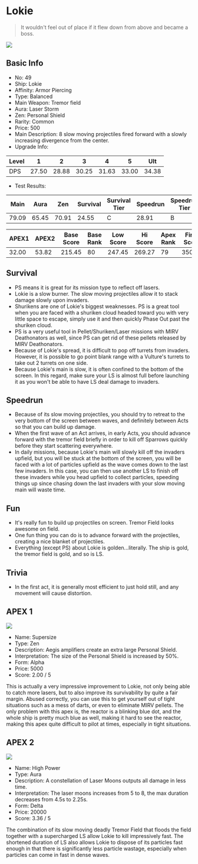 # Lokie

> It wouldn't feel out of place if it flew down from above and became a boss.

<img src="/ships/ship_49.png" style={{zoom:1}}/>

## Basic Info

- No: 49
- Ship: Lokie
- Affinity: Armor Piercing
- Type: Balanced
- Main Weapon: Tremor field
- Aura: Laser Storm
- Zen: Personal Shield
- Rarity: Common
- Price: 500
- Main Description: 8 slow moving projectiles fired forward with a slowly increasing divergence from the center.
- Upgrade Info: 

| Level | 1 | 2 | 3 | 4 | 5 | Ult |
|--|--|--|--|--|--|--|
| DPS | 27.50 | 28.88 | 30.25 | 31.63 | 33.00 | 34.38 |

- Test Results: 

| Main | Aura | Zen | Survival | Survival Tier | Speedrun | Speedrun Tier | Fun | Fun Tier |
|--|--|--|--|--|--|--|--|--|
| 79.09 | 65.45 | 70.91 | 24.55 | C | 28.91 | B | 27.82 | C+ |

| APEX1 | APEX2 | Base Score | Base Rank | Low Score | Hi Score | Apex Rank | Final Score | FinalRank |
|--|--|--|--|--|--|--|--|--|
| 32.00 | 53.82 | 215.45 | 80 | 247.45 | 269.27 | 79 | 350.55 | 78 |

## Survival

- PS means it is great for its mission type to reflect off lasers.
- Lokie is a slow burner. The slow moving projectiles allow it to stack damage slowly upon invaders.
- Shurikens are one of Lokie's biggest weaknesses. PS is a great tool when you are faced with a shuriken cloud headed toward you with very little space to escape, simply use it and then quickly Phase Out past the shuriken cloud.
- PS is a very useful tool in Pellet/Shuriken/Laser missions with MIRV Deathonators as well, since PS can get rid of these pellets released by MIRV Deathonators.
- Because of Lokie's spread, it is difficult to pop off turrets from invaders. However, it is possible to go point blank range with a Vulture's turrets to take out 2 turrets on one side.
- Because Lokie's main is slow, it is often confined to the bottom of the screen. In this regard, make sure your LS is almost full before launching it as you won't be able to have LS deal damage to invaders.

## Speedrun

- Because of its slow moving projectiles, you should try to retreat to the very bottom of the screen between waves, and definitely between Acts so that you can build up damage.
- When the first wave of an Act arrives, in early Acts, you should advance forward with the tremor field briefly in order to kill off Sparrows quickly before they start scattering everywhere.
- In daily missions, because Lokie's main will slowly kill off the invaders upfield, but you will be stuck at the bottom of the screen, you will be faced with a lot of particles upfield as the wave comes down to the last few invaders. In this case, you can then use another LS to finish off these invaders while you head upfield to collect particles, speeding things up since chasing down the last invaders with your slow moving main will waste time.

## Fun

- It's really fun to build up projectiles on screen. Tremor Field looks awesome on field.
- One fun thing you can do is to advance forward with the projectiles, creating a nice blanket of projectiles.
- Everything (except PS) about Lokie is golden...literally. The ship is gold, the tremor field is gold, and so is LS.

## Trivia

- In the first act, it is generally most efficient to just hold still, and any movement will cause distortion.

## APEX 1

<img src="/ships/ship_49_apex_1.png" style={{zoom:1}}/>

- Name: Supersize
- Type: Zen
- Description: Aegis amplifiers create an extra large Personal Shield.
- Interpretation: The size of the Personal Shield is increased by 50%.
- Form: Alpha
- Price: 5000
- Score: 2.00 / 5

This is actually a very impressive improvement to Lokie, not only being able to catch more lasers, but to also improve its survivability by quite a fair margin. Abused correctly, you can use this to get yourself out of tight situations such as a mess of darts, or even to eliminate MIRV pellets. The only problem with this apex is, the reactor is a blinking blue dot, and the whole ship is pretty much blue as well, making it hard to see the reactor, making this apex quite difficult to pilot at times, especially in tight situations.

## APEX 2

<img src="/ships/ship_49_apex_2.png" style={{zoom:1}}/>

- Name: High Power
- Type: Aura
- Description: A constellation of Laser Moons outputs all damage in less time.
- Interpretation: The laser moons increases from 5 to 8, the max duration decreases from 4.5s to 2.25s.
- Form: Delta
- Price: 20000
- Score: 3.36 / 5

The combination of its slow moving deadly Tremor Field that floods the field together with a supercharged LS allow Lokie to kill impressively fast. The shortened duration of LS also allows Lokie to dispose of its particles fast enough in that there is significantly less particle wastage, especially when particles can come in fast in dense waves.
